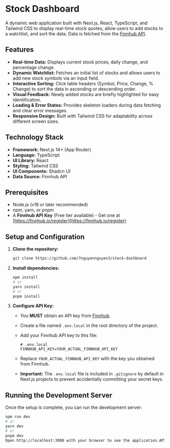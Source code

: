 # Stock Dashboard

A dynamic web application built with Next.js, React, TypeScript, and Tailwind CSS to display real-time stock quotes, allow users to add stocks to a watchlist, and sort the data. Data is fetched from the [Finnhub API](https://finnhub.io/).

## Features

- **Real-time Data:** Displays current stock prices, daily change, and percentage change.
- **Dynamic Watchlist:** Fetches an initial list of stocks and allows users to add new stock symbols via an input field.
- **Interactive Sorting:** Click table headers (Symbol, Price, Change, % Change) to sort the data in ascending or descending order.
- **Visual Feedback:** Newly added stocks are briefly highlighted for easy identification.
- **Loading & Error States:** Provides skeleton loaders during data fetching and clear error messages.
- **Responsive Design:** Built with Tailwind CSS for adaptability across different screen sizes.

## Technology Stack

- **Framework:** Next.js 14+ (App Router)
- **Language:** TypeScript
- **UI Library:** React
- **Styling:** Tailwind CSS
- **UI Components:** Shadcn UI
- **Data Source:** Finnhub API

## Prerequisites

- Node.js (v18 or later recommended)
- npm, yarn, or pnpm
- A **Finnhub API Key** (Free tier available) - Get one at [https://finnhub.io/register](https://finnhub.io/register)

## Setup and Configuration

1.  **Clone the repository:**

    ```bash
    git clone https://github.com/7nguyennguyen3/stock-dashboard
    ```

2.  **Install dependencies:**

    ```bash
    npm install
    # or
    yarn install
    # or
    pnpm install
    ```

3.  **Configure API Key:**

    - You **MUST** obtain an API key from [Finnhub](https://finnhub.io/).
    - Create a file named `.env.local` in the root directory of the project.
    - Add your Finnhub API key to this file:

      ```plaintext
      # .env.local
      FINNHUB_API_KEY=YOUR_ACTUAL_FINNHUB_API_KEY
      ```

    - Replace `YOUR_ACTUAL_FINNHUB_API_KEY` with the key you obtained from Finnhub.
    - **Important:** The `.env.local` file is included in `.gitignore` by default in Next.js projects to prevent accidentally committing your secret keys.

## Running the Development Server

Once the setup is complete, you can run the development server:

```bash
npm run dev
# or
yarn dev
# or
pnpm dev
Open http://localhost:3000 with your browser to see the application.API Routes/api/stock: (GET) Fetches data for the initial list of stocks defined in the route handler./api/stock/new: (POST) Fetches data for a single stock symbol provided in the request body ({ "symbol": "XYZ" }).NotesThe free tier of the Finnhub API has rate limits. Be mindful of how frequently you refresh or add stocks.Stock data might
```
